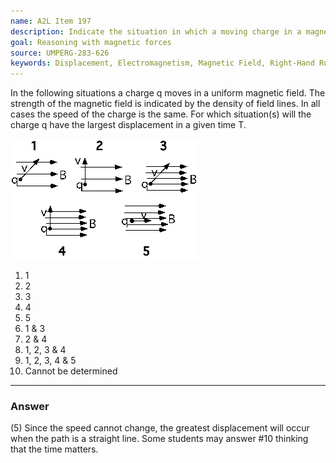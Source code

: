```yaml
---
name: A2L Item 197
description: Indicate the situation in which a moving charge in a magnetic field has the largest displacement in time T.
goal: Reasoning with magnetic forces
source: UMPERG-283-626
keywords: Displacement, Electromagnetism, Magnetic Field, Right-Hand Rule
---
```


In the following situations a charge q moves in a uniform magnetic
field.  The strength of the magnetic field is indicated by the density
of field lines.  In all cases the speed of the charge is the same.   For
which situation(s) will the charge q have the largest displacement in a
given time T.

![Item197_fig1.gif](../images/Item197_fig1.gif)

1. 1
2. 2
3. 3
4. 4
5. 5
6. 1 & 3
7. 2 & 4
8. 1, 2, 3 & 4
9. 1, 2, 3, 4 & 5
10. Cannot be determined


<hr/>

### Answer

(5) Since the speed cannot change, the greatest displacement will occur
when the path is a straight line.  Some students may answer #10 thinking
that the time matters.
